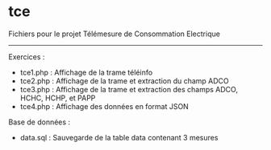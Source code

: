 # tce
Fichiers pour le projet Télémesure de Consommation Electrique
______________________________________________________________

Exercices : 
- tce1.php : Affichage de la trame téléinfo
- tce2.php : Affichage de la trame et extraction du champ ADCO
- tce3.php : Affichage de la trame et extraction des champs ADCO, HCHC, HCHP, et PAPP
- tce4.php : Affichage des données en format JSON

Base de données :
- data.sql : Sauvegarde de la table data contenant 3 mesures
